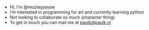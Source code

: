 - Hi, I’m @recplaypause
- I’m interested in programming for art and currently learning python
- Not looking to collaborate so much (character thing)
- To get in touch you can mail me at paulk@paulk.nl

<!---
recplaypause/recplaypause is a ✨ special ✨ repository because its `README.md` (this file) appears on your GitHub profile.
You can click the Preview link to take a look at your changes.
--->

